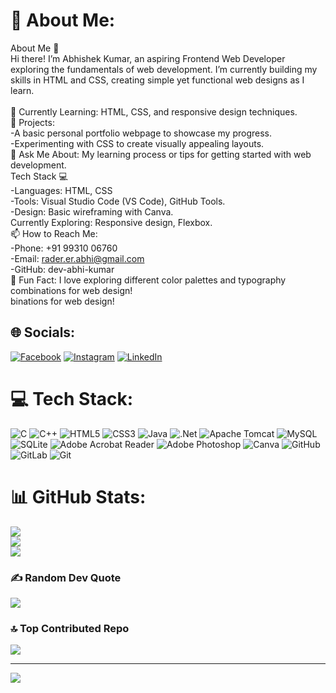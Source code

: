 # 💫 About Me:
About Me 👋<br>Hi there! I’m Abhishek Kumar, an aspiring Frontend Web Developer exploring the fundamentals of web development. I’m currently building my skills in HTML and CSS, creating simple yet functional web designs as I learn.<br><br>🌱 Currently Learning: HTML, CSS, and responsive design techniques.<br>🚀 Projects:<br>-A basic personal portfolio webpage to showcase my progress.<br>-Experimenting with CSS to create visually appealing layouts.<br>💬 Ask Me About: My learning process or tips for getting started with web development.<br>Tech Stack 💻<br>-Languages: HTML, CSS<br>-Tools: Visual Studio Code (VS Code), GitHub Tools.<br>-Design: Basic wireframing with Canva.<br>Currently Exploring: Responsive design, Flexbox.<br>📫 How to Reach Me:<br>-Phone: +91 99310 06760<br>-Email: rader.er.abhi@gmail.com<br>-GitHub: dev-abhi-kumar<br>🌟 Fun Fact: I love exploring different color palettes and typography combinations for web design!<br>binations for web design!


## 🌐 Socials:
[![Facebook](https://img.shields.io/badge/Facebook-%231877F2.svg?logo=Facebook&logoColor=white)](https://facebook.com/#) [![Instagram](https://img.shields.io/badge/Instagram-%23E4405F.svg?logo=Instagram&logoColor=white)](https://instagram.com/mr___cute_raj) [![LinkedIn](https://img.shields.io/badge/LinkedIn-%230077B5.svg?logo=linkedin&logoColor=white)](https://linkedin.com/in/#) 

# 💻 Tech Stack:
![C](https://img.shields.io/badge/c-%2300599C.svg?style=for-the-badge&logo=c&logoColor=white) ![C++](https://img.shields.io/badge/c++-%2300599C.svg?style=for-the-badge&logo=c%2B%2B&logoColor=white) ![HTML5](https://img.shields.io/badge/html5-%23E34F26.svg?style=for-the-badge&logo=html5&logoColor=white) ![CSS3](https://img.shields.io/badge/css3-%231572B6.svg?style=for-the-badge&logo=css3&logoColor=white) ![Java](https://img.shields.io/badge/java-%23ED8B00.svg?style=for-the-badge&logo=openjdk&logoColor=white) ![.Net](https://img.shields.io/badge/.NET-5C2D91?style=for-the-badge&logo=.net&logoColor=white) ![Apache Tomcat](https://img.shields.io/badge/apache%20tomcat-%23F8DC75.svg?style=for-the-badge&logo=apache-tomcat&logoColor=black) ![MySQL](https://img.shields.io/badge/mysql-4479A1.svg?style=for-the-badge&logo=mysql&logoColor=white) ![SQLite](https://img.shields.io/badge/sqlite-%2307405e.svg?style=for-the-badge&logo=sqlite&logoColor=white) ![Adobe Acrobat Reader](https://img.shields.io/badge/Adobe%20Acrobat%20Reader-EC1C24.svg?style=for-the-badge&logo=Adobe%20Acrobat%20Reader&logoColor=white) ![Adobe Photoshop](https://img.shields.io/badge/adobe%20photoshop-%2331A8FF.svg?style=for-the-badge&logo=adobe%20photoshop&logoColor=white) ![Canva](https://img.shields.io/badge/Canva-%2300C4CC.svg?style=for-the-badge&logo=Canva&logoColor=white) ![GitHub](https://img.shields.io/badge/github-%23121011.svg?style=for-the-badge&logo=github&logoColor=white) ![GitLab](https://img.shields.io/badge/gitlab-%23181717.svg?style=for-the-badge&logo=gitlab&logoColor=white) ![Git](https://img.shields.io/badge/git-%23F05033.svg?style=for-the-badge&logo=git&logoColor=white)
# 📊 GitHub Stats:
![](https://github-readme-stats.vercel.app/api?username=dev-abhi-kumar&theme=dark&hide_border=true&include_all_commits=true&count_private=true)<br/>
![](https://github-readme-streak-stats.herokuapp.com/?user=dev-abhi-kumar&theme=dark&hide_border=true)<br/>
![](https://github-readme-stats.vercel.app/api/top-langs/?username=dev-abhi-kumar&theme=dark&hide_border=true&include_all_commits=true&count_private=true&layout=compact)

### ✍️ Random Dev Quote
![](https://quotes-github-readme.vercel.app/api?type=vetical&theme=radical)

### 🔝 Top Contributed Repo
![](https://github-contributor-stats.vercel.app/api?username=dev-abhi-kumar&limit=5&theme=dark&combine_all_yearly_contributions=true)

---
[![](https://visitcount.itsvg.in/api?id=dev-abhi-kumar&icon=9&color=0)](https://visitcount.itsvg.in)

<!-- Proudly created with GPRM ( https://gprm.itsvg.in ) -->

